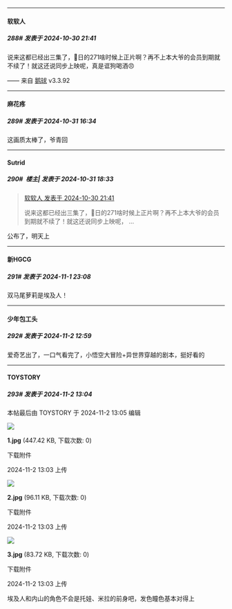 ﻿
*****

####  软软人  
##### 288#       发表于 2024-10-30 21:41

说来这都已经出三集了，🐶日的271啥时候上正片啊？再不上本大爷的会员到期就不续了！就这还说同步上映呢，真是诓狗喝酒😠

—— 来自 [鹅球](https://www.pgyer.com/GcUxKd4w) v3.3.92


*****

####  麻花疼  
##### 289#       发表于 2024-10-31 16:34

这画质太棒了，爷青回


*****

####  Sutrid  
##### 290#         楼主| 发表于 2024-10-31 18:33

<blockquote><a href="httphttps://bbs.saraba1st.com/2b/forum.php?mod=redirect&amp;goto=findpost&amp;pid=66580926&amp;ptid=2146289" target="_blank">软软人 发表于 2024-10-30 21:41</a>

说来这都已经出三集了，🐶日的271啥时候上正片啊？再不上本大爷的会员到期就不续了！就这还说同步上映呢， ...</blockquote>
公布了，明天上


*****

####  新HGCG  
##### 291#       发表于 2024-11-1 23:08

双马尾萝莉是埃及人！


*****

####  少年包工头  
##### 292#       发表于 2024-11-2 12:59

爱奇艺出了，一口气看完了，小悟空大冒险+异世界穿越的剧本，挺好看的


*****

####  TOYSTORY  
##### 293#       发表于 2024-11-2 13:04

 本帖最后由 TOYSTORY 于 2024-11-2 13:05 编辑 

<img src="https://img.saraba1st.com/forum/202411/02/130336m5zx5x5qqejc7d0d.jpg" referrerpolicy="no-referrer">

<strong>1.jpg</strong> (447.42 KB, 下载次数: 0)

下载附件

2024-11-2 13:03 上传

<img src="https://img.saraba1st.com/forum/202411/02/130341hpo77d9bd8ewewow.jpg" referrerpolicy="no-referrer">

<strong>2.jpg</strong> (96.11 KB, 下载次数: 0)

下载附件

2024-11-2 13:03 上传

<img src="https://img.saraba1st.com/forum/202411/02/130349lnodeue7gzsgu8h3.jpg" referrerpolicy="no-referrer">

<strong>3.jpg</strong> (83.72 KB, 下载次数: 0)

下载附件

2024-11-2 13:03 上传

埃及人和内山的角色不会是托娃、米拉的前身吧，发色瞳色基本对得上

